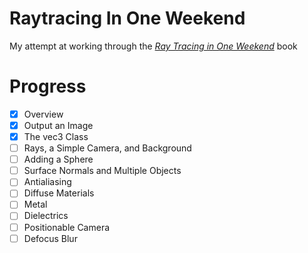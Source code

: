 # Raytracing In One Weekend
My attempt at working through the [_Ray Tracing in One Weekend_](https://raytracing.github.io/books/RayTracingInOneWeekend.html) book

# Progress
- [x] Overview
- [x] Output an Image
- [x] The vec3 Class
- [ ] Rays, a Simple Camera, and Background
- [ ] Adding a Sphere
- [ ] Surface Normals and Multiple Objects
- [ ] Antialiasing
- [ ] Diffuse Materials
- [ ] Metal
- [ ] Dielectrics
- [ ] Positionable Camera
- [ ] Defocus Blur

